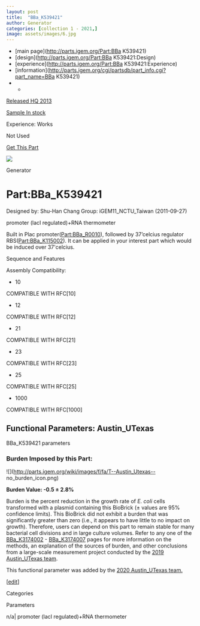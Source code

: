 ```yaml
---
layout: post
title:  "BBa_K539421"
author: Generator
categories: [collection 1 - 2021,] 
image: assets/images/6.jpg
---
```



  * [main page](http://parts.igem.org/Part:BBa K539421)
  * [design](http://parts.igem.org/Part:BBa K539421:Design)
  * [experience](http://parts.igem.org/Part:BBa K539421:Experience)
  * [information](http://parts.igem.org/cgi/partsdb/part_info.cgi?part_name=BBa K539421)
  *   * 

[Released HQ 2013](http://parts.igem.org/Help:Part_Status_Box)

[Sample In stock](http://parts.igem.org/Help:Part_Status_Box)

Experience: Works

Not Used

[ Get This Part](http://parts.igem.org/partsdb/get_part.cgi?part=BBa_K539421)

![](http://parts.igem.org/images/partbypart/icon_generator.png)

Generator

# Part:BBa_K539421

Designed by: Shu-Han Chang   Group: iGEM11_NCTU_Taiwan   (2011-09-27)

promoter (lacI regulated)+RNA thermometer

Built in Plac promoter([Part:BBa_R0010](/Part:BBa_R0010 "Part:BBa R0010")),
followed by 37’celcius regulator RBS([Part:BBa_K115002](/Part:BBa_K115002
"Part:BBa K115002")). It can be applied in your interest part which would be
induced over 37'celcius.

Sequence and Features

  

Assembly Compatibility:

  * 10

COMPATIBLE WITH RFC[10]

  * 12

COMPATIBLE WITH RFC[12]

  * 21

COMPATIBLE WITH RFC[21]

  * 23

COMPATIBLE WITH RFC[23]

  * 25

COMPATIBLE WITH RFC[25]

  * 1000

COMPATIBLE WITH RFC[1000]

  

## Functional Parameters: Austin_UTexas

BBa_K539421 parameters

### Burden Imposed by this Part:

![](http://parts.igem.org/wiki/images/f/fa/T--Austin_Utexas--
no_burden_icon.png)

**Burden Value: -0.5 ± 2.8%**

Burden is the percent reduction in the growth rate of _E. coli_ cells
transformed with a plasmid containing this BioBrick (± values are 95%
confidence limits). This BioBrick did not exhibit a burden that was
significantly greater than zero (i.e., it appears to have little to no impact
on growth). Therefore, users can depend on this part to remain stable for many
bacterial cell divisions and in large culture volumes. Refer to any one of the
[BBa_K3174002](http://parts.igem.org/Part:BBa_K3174002) \-
[BBa_K3174007](http://parts.igem.org/Part:BBa_K3174007) pages for more
information on the methods, an explanation of the sources of burden, and other
conclusions from a large-scale measurement project conducted by the [2019
Austin_UTexas team](http://2019.igem.org/Team:Austin_UTexas).

This functional parameter was added by the [2020 Austin_UTexas
team.](http://2020.igem.org/Team:Austin_UTexas/Contribution)

[[edit](http://parts.igem.org/partsdb/part_info.cgi?part_name=BBa_K539421)]

Categories

Parameters

n/a| promoter (lacI regulated)+RNA thermometer

